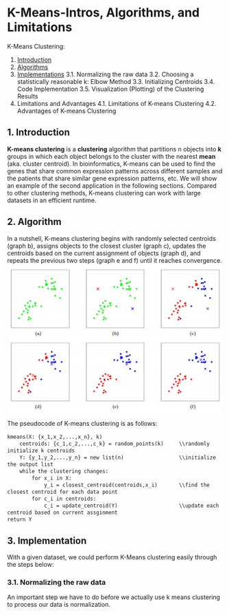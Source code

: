 # K-Means-Intros, Algorithms, and Limitations


K-Means Clustering: 
1. [Introduction](#1)
2. [Algorithms](#2)
3. [Implementations](#3)
    3.1. Normalizing the raw data
    3.2. Choosing a statistically reasonable k: Elbow Method
    3.3. Initializing Centroids
    3.4. Code Implementation
    3.5. Visualization (Plotting) of the Clustering Results
4. Limitations and Advantages
    4.1. Limitations of K-means Clustering
    4.2. Advantages of K-means Clustering

## 1. Introduction<a name="1"></a>
**K-means clustering** is a **clustering** algorithm that partitions n objects into **k** groups in which each object belongs to the cluster with the nearest **mean** (aka. cluster centroid). In bioinformatics, K-means can be used to find the genes that share common expression patterns across different samples and the patients that share similar gene expression patterns, etc. We will show an example of the second application in the following sections. Compared to other clustering methods, K-means clustering can work with large datasets in an efficient runtime.

## 2. Algorithm<a name="2"></a>
In a nutshell, K-means clustering begins with randomly selected centroids (graph b), assigns objects to the closest cluster (graph c), updates the centroids based on the current assignment of objects (graph d), and repeats the previous two steps (graph e and f) until it reaches convergence.
![Visualization of k-means algorithm](https://github.com/YingxuePan/Applied-Genomic-Technologies/blob/master/Group23Pics/kmeansalgo.png)

The pseudocode of K-means clustering is as follows:
```
kmeans(X: {x_1,x_2,...,x_n}, k)
	centroids: {c_1,c_2,...,c_k} = random_points(k)     \\randomly initialize k centroids
	Y: {y_1,y_2,...,y_n} = new list(n)                  \\initialize the output list
	while the clustering changes: 
		for x_i in X:
			y_i = closest_centroid(centroids,x_i)       \\find the closest centroid for each data point
		for c_i in centroids:
			c_i = update_centroid(Y)                    \\update each centroid based on current assginment
return Y
```

## 3. Implementation<a name="3"></a>
With a given dataset, we could perform K-Means clustering easily through the steps below:

### 3.1. Normalizing the raw data
An important step we have to do before we actually use k means clustering to process our data is normalization. 

